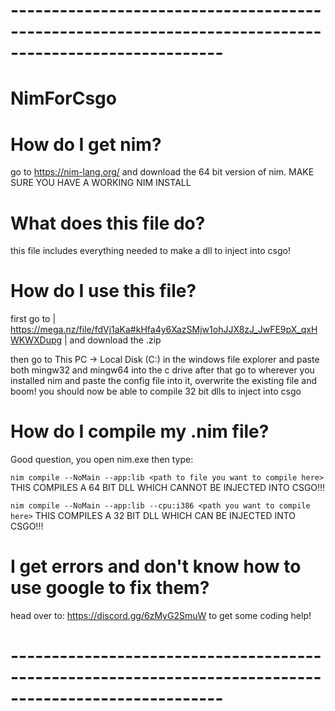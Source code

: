 # ------------------------------------------------------------------------------------------------------ #

# NimForCsgo

# How do I get nim?

go to https://nim-lang.org/ and download the 64 bit version of nim. MAKE SURE YOU HAVE A WORKING NIM INSTALL

# What does this file do?

this file includes everything needed to make a dll to inject into csgo!

# How do I use this file?

first go to | https://mega.nz/file/fdVj1aKa#kHfa4y6XazSMjw1ohJJX8zJ_JwFE9pX_qxHWKWXDupg | and download the .zip

then  go to This PC -> Local Disk (C:) in the windows file explorer and paste both mingw32 and mingw64 into the c drive
after that go to wherever you installed nim and paste the config file into it, overwrite the existing file and boom! you should now be able
to compile 32 bit dlls to inject into csgo

# How do I compile my .nim file?

Good question, you open nim.exe then type:

`nim compile --NoMain --app:lib <path to file you want to compile here>` THIS COMPILES A 64 BIT DLL WHICH CANNOT BE INJECTED INTO CSGO!!!

`nim compile --NoMain --app:lib --cpu:i386 <path you want to compile here>` THIS COMPILES A 32 BIT DLL WHICH CAN BE INJECTED INTO CSGO!!!

# I get errors and don't know how to use google to fix them?

head over to: https://discord.gg/6zMyG2SmuW to get some coding help!

# ------------------------------------------------------------------------------------------------------ #
